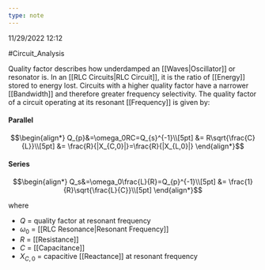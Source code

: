 ```yaml
---
type: note
---
```

11/29/2022 12:12

  #Circuit_Analysis 

Quality factor describes how underdamped an [[Waves|Oscillator]] or resonator is. In an [[RLC Circuits|RLC Circuit]], it is the ratio of [[Energy]] stored to energy lost. Circuits with a higher quality factor have a narrower [[Bandwidth]] and therefore greater frequency selectivity. The quality factor of a circuit operating at its resonant [[Frequency]] is given by:

#### Parallel
$$\begin{align*}
Q_{p}&=\omega_0RC=Q_{s}^{-1}\\[5pt]
&= R\sqrt{\frac{C}{L}}\\[5pt]
&= \frac{R}{|X_{C,0}|}=\frac{R}{|X_{L,0}|}
\end{align*}$$

#### Series
$$\begin{align*}
Q_s&=\omega_0\frac{L}{R}=Q_{p}^{-1}\\[5pt]
&= \frac{1}{R}\sqrt{\frac{L}{C}}\\[5pt]
\end{align*}$$

where
- $Q$ = quality factor at resonant frequency
- $\omega_0$ = [[RLC Resonance|Resonant Frequency]]
- $R$ = [[Resistance]]
- $C$ = [[Capacitance]]
- $X_{C,0}$ = capacitive [[Reactance]] at resonant frequency

